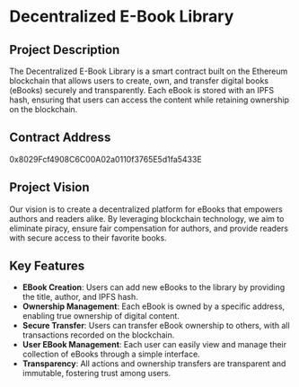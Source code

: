 # Decentralized E-Book Library

## Project Description
The Decentralized E-Book Library is a smart contract built on the Ethereum blockchain that allows users to create, own, and transfer digital books (eBooks) securely and transparently. Each eBook is stored with an IPFS hash, ensuring that users can access the content while retaining ownership on the blockchain.

## Contract Address
0x8029Fcf4908C6C00A02a0110f3765E5d1fa5433E

## Project Vision
Our vision is to create a decentralized platform for eBooks that empowers authors and readers alike. By leveraging blockchain technology, we aim to eliminate piracy, ensure fair compensation for authors, and provide readers with secure access to their favorite books.

## Key Features
- **EBook Creation**: Users can add new eBooks to the library by providing the title, author, and IPFS hash.
- **Ownership Management**: Each eBook is owned by a specific address, enabling true ownership of digital content.
- **Secure Transfer**: Users can transfer eBook ownership to others, with all transactions recorded on the blockchain.
- **User EBook Management**: Each user can easily view and manage their collection of eBooks through a simple interface.
- **Transparency**: All actions and ownership transfers are transparent and immutable, fostering trust among users.
